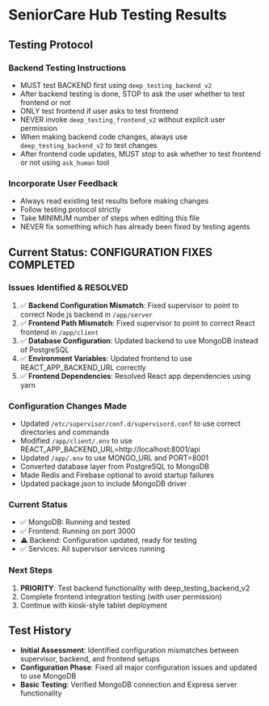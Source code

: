 # SeniorCare Hub Testing Results

## Testing Protocol

### Backend Testing Instructions
- MUST test BACKEND first using `deep_testing_backend_v2`
- After backend testing is done, STOP to ask the user whether to test frontend or not
- ONLY test frontend if user asks to test frontend
- NEVER invoke `deep_testing_frontend_v2` without explicit user permission
- When making backend code changes, always use `deep_testing_backend_v2` to test changes
- After frontend code updates, MUST stop to ask whether to test frontend or not using `ask_human` tool

### Incorporate User Feedback
- Always read existing test results before making changes
- Follow testing protocol strictly
- Take MINIMUM number of steps when editing this file
- NEVER fix something which has already been fixed by testing agents

## Current Status: CONFIGURATION FIXES COMPLETED

### Issues Identified & RESOLVED
1. ✅ **Backend Configuration Mismatch**: Fixed supervisor to point to correct Node.js backend in `/app/server`
2. ✅ **Frontend Path Mismatch**: Fixed supervisor to point to correct React frontend in `/app/client`
3. ✅ **Database Configuration**: Updated backend to use MongoDB instead of PostgreSQL
4. ✅ **Environment Variables**: Updated frontend to use REACT_APP_BACKEND_URL correctly
5. ✅ **Frontend Dependencies**: Resolved React app dependencies using yarn

### Configuration Changes Made
- Updated `/etc/supervisor/conf.d/supervisord.conf` to use correct directories and commands
- Modified `/app/client/.env` to use REACT_APP_BACKEND_URL=http://localhost:8001/api
- Updated `/app/.env` to use MONGO_URL and PORT=8001 
- Converted database layer from PostgreSQL to MongoDB
- Made Redis and Firebase optional to avoid startup failures
- Updated package.json to include MongoDB driver

### Current Status
- ✅ MongoDB: Running and tested
- ✅ Frontend: Running on port 3000 
- ⚠️ Backend: Configuration updated, ready for testing
- ✅ Services: All supervisor services running

### Next Steps  
1. **PRIORITY**: Test backend functionality with deep_testing_backend_v2
2. Complete frontend integration testing (with user permission)
3. Continue with kiosk-style tablet deployment

## Test History
- **Initial Assessment**: Identified configuration mismatches between supervisor, backend, and frontend setups
- **Configuration Phase**: Fixed all major configuration issues and updated to use MongoDB
- **Basic Testing**: Verified MongoDB connection and Express server functionality